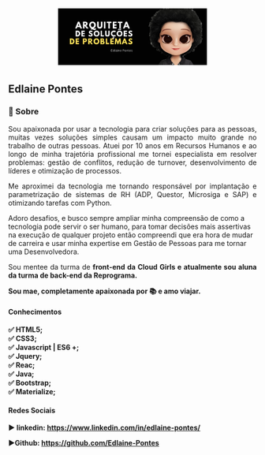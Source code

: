 <h1 align="center">
    <img src="https://github.com/Edlaine-Pontes/Edlaine-Pontes/blob/master/image/arquiteta%20de%20solu%C3%A7%C3%B5es%20de%20problemas.png" width="60%" >
</h1>

<h2> Edlaine Pontes </h2>

### 🚀 Sobre

<p align="justify">Sou apaixonada por usar a tecnologia para criar soluções para as pessoas, muitas vezes soluções simples causam um impacto muito grande no trabalho de outras pessoas.
Atuei por 10 anos em Recursos Humanos e ao longo de minha trajetória profissional me tornei especialista em resolver problemas: gestão de conflitos, redução de turnover, desenvolvimento de líderes e otimização de processos.</p>

<p align="justify">Me aproximei da tecnologia me tornando responsável por implantação e parametrização de sistemas de RH (ADP, Questor, Microsiga e SAP) e otimizando tarefas com Python.</p>

<p align="jusyify">Adoro desafios, e busco sempre ampliar minha compreensão de como a tecnologia pode servir o ser humano, para tomar decisões mais assertivas na execução de qualquer projeto então compreendi que era hora de mudar de carreira e usar minha expertise em Gestão de Pessoas para me tornar uma Desenvolvedora.</p>

<p align="justify">Sou mentee da turma de <strong>front-end<strong> da Cloud Girls e atualmente sou aluna da turma de <strong>back-end<strong> da <strong>Reprograma<strong>.</p>

<p>Sou mae, completamente apaixonada por 📚 e amo viajar. </p>

#### Conhecimentos

✅ HTML5; <br>
✅ CSS3; <br>
✅ Javascript | ES6 +; <br>
✅ Jquery; <br>
✅ Reac; <br>
✅ Java; <br>
✅ Bootstrap; <br>
✅ Materialize; <br>




#### Redes Sociais

▶ linkedin: https://www.linkedin.com/in/edlaine-pontes/

▶Github: https://github.com/Edlaine-Pontes
